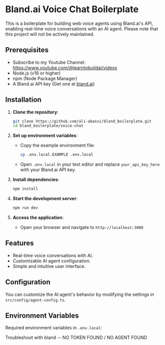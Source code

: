 # Bland.ai Voice Chat Boilerplate

This is a boilerplate for building web voice agents using Bland.ai's API, enabling real-time voice conversations with an AI agent. Please note that this project will not be actively maintained.

## Prerequisites

- Subscribe to my Youtube Channel: https://www.youtube.com/@learntobuildai/videos
- Node.js (v16 or higher)
- npm (Node Package Manager)
- A Bland.ai API key (Get one at [bland.ai](https://bland.ai))

## Installation

1. **Clone the repository**:

   ```bash
   git clone https://github.com/ali-abassi/bland_boilerplate.git
   cd bland_boilerplate/voice-chat
   ```

2. **Set up environment variables**:
   - Copy the example environment file:
     
     ```bash
     cp .env.local.EXAMPLE .env.local
     ```
   - Open `.env.local` in your text editor and replace `your_api_key_here` with your Bland.ai API key.

3. **Install dependencies**:

   ```bash
   npm install
   ```

4. **Start the development server**:

   ```bash
   npm run dev
   ```

5. **Access the application**:
   - Open your browser and navigate to `http://localhost:3000`

## Features

- Real-time voice conversations with AI.
- Customizable AI agent configuration.
- Simple and intuitive user interface.

## Configuration

You can customize the AI agent's behavior by modifying the settings in `src/config/agent-config.ts`.

## Environment Variables

Required environment variables in `.env.local`:

Troubleshoot with bland -- NO TOKEN FOUND / NO AGENT FOUND
